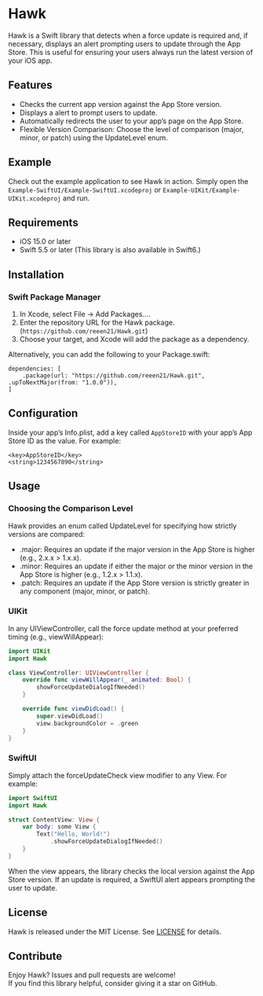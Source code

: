 # Hawk
Hawk is a Swift library that detects when a force update is required and, if necessary, displays an alert prompting users to update through the App Store. This is useful for ensuring your users always run the latest version of your iOS app.

## Features
- Checks the current app version against the App Store version.  
- Displays a alert to prompt users to update.  
- Automatically redirects the user to your app’s page on the App Store.
- Flexible Version Comparison: Choose the level of comparison (major, minor, or patch) using the UpdateLevel enum.

## Example
Check out the example application to see Hawk in action. Simply open the `Example-SwiftUI/Example-SwiftUI.xcodeproj` or `Example-UIKit/Example-UIKit.xcodeproj` and run.

## Requirements
- iOS 15.0 or later
- Swift 5.5 or later (This library is also available in Swift6.)

## Installation
### Swift Package Manager  
1. In Xcode, select File → Add Packages....  
2. Enter the repository URL for the Hawk package.  (`https://github.com/reeen21/Hawk.git`)
3. Choose your target, and Xcode will add the package as a dependency.  

Alternatively, you can add the following to your Package.swift:
```
dependencies: [
    .package(url: "https://github.com/reeen21/Hawk.git", .upToNextMajor(from: "1.0.0")),
]
```
 
## Configuration
Inside your app’s Info.plist, add a key called `AppStoreID` with your app’s App Store ID as the value. For example:

```
<key>AppStoreID</key>
<string>1234567890</string>
```

## Usage
### Choosing the Comparison Level
Hawk provides an enum called UpdateLevel for specifying how strictly versions are compared:

- .major: Requires an update if the major version in the App Store is higher (e.g., 2.x.x > 1.x.x).   
- .minor: Requires an update if either the major or the minor version in the App Store is higher (e.g., 1.2.x > 1.1.x).   
- .patch: Requires an update if the App Store version is strictly greater in any component (major, minor, or patch).  

### UIKit
In any UIViewController, call the force update method at your preferred timing (e.g., viewWillAppear):
```swift
import UIKit
import Hawk

class ViewController: UIViewController {
    override func viewWillAppear(_ animated: Bool) {
        showForceUpdateDialogIfNeeded()
    }

    override func viewDidLoad() {
        super.viewDidLoad()
        view.backgroundColor = .green
    }
}

```

### SwiftUI
Simply attach the forceUpdateCheck view modifier to any View. For example:
```swift
import SwiftUI
import Hawk

struct ContentView: View {
    var body: some View {
        Text("Hello, World!")
            .showForceUpdateDialogIfNeeded()
    }
}
```
When the view appears, the library checks the local version against the App Store version. If an update is required, a SwiftUI alert appears prompting the user to update.

## License
Hawk is released under the MIT License. See [LICENSE](https://github.com/reeen21/Hawk/blob/main/LICENSE) for details.

## Contribute
Enjoy Hawk?  Issues and pull requests are welcome!  
If you find this library helpful, consider giving it a star on GitHub.  
